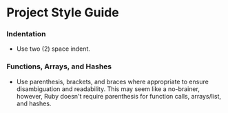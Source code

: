 Project Style Guide
===================

### Indentation

* Use two (2) space indent.

### Functions, Arrays, and Hashes

* Use parenthesis, brackets, and braces where appropriate to ensure disambiguation and readability.  This may seem like a no-brainer, however, Ruby doesn't require parenthesis for function calls, arrays/list, and hashes.

